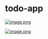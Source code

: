 # todo-app
[![image.png](https://i.postimg.cc/KYzbpB63/image.png)](https://postimg.cc/QFRvH9xj)

[![image.png](https://i.postimg.cc/66Ck0M81/image.png)](https://postimg.cc/5jNK9qqw)

